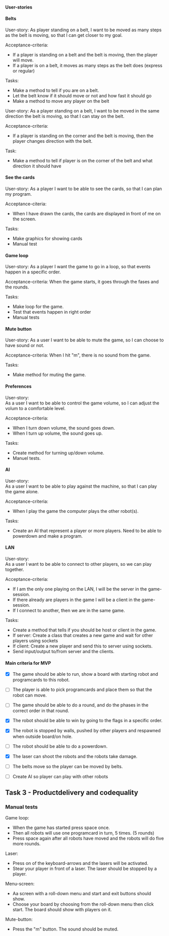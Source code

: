 #### User-stories 

#### Belts
User-story:
As player standing on a belt, I want to be moved as many steps as the belt is moving, so that I can get closer to my goal.

Acceptance-criteria:
*   If a player is standing on a belt and the belt is moving, then the player will move.
*   If a player is on a belt, it moves as many steps as the belt does (express or regular)

Tasks:
*   Make a method to tell if you are on a belt. 
*   Let the belt know if it should move or not and how fast it should go
*   Make a method to move any player on the belt

User-story:
As a player standing on a belt, I want to be moved in the same direction the belt is moving, so that I can stay on the belt.

Acceptance-criteria:
*   If a player is standing on the corner and the belt is moving, then the player changes direction with the belt.

Task:
*   Make a method to tell if player is on the corner of the belt and what direction it 
should have

#### See the cards
User-story:
As a player I want to be able to see the cards, so that I can plan my program. 

Acceptance-citeria:
*   When I have drawn the cards, the cards are displayed in front of me on the screen.

Tasks:
*   Make graphics for showing cards 
*   Manual test

#### Game loop
User-story:
As a player I want the game to go in a loop, so that events happen in a specific order. 

Acceptance-criteria:
When the game starts, it goes through the fases and the rounds. 

Tasks:
*   Make loop for the game. 
*   Test that events happen in right order
*   Manual tests  

#### Mute button
User-story:
As a user I want to be able to mute the game, so I can choose to have sound or not.

Acceptance-criteria:
When I hit "m", there is no sound from the game.

Tasks:
*   Make method for muting the game. 


#### Preferences  
User-story:  
As a user I want to be able to control the game volume, so I can adjust the volum to a comfortable level.  

Acceptance-criteria:
*   When I turn down volume, the sound goes down.  
*   When I turn up volume, the sound goes up. 

Tasks:  
*   Create method for turning up/down volume. 
*   Manuel tests.  


#### AI 
User-story:  
As a user I want to be able to play against the machine, so that I can play the game alone.  

Acceptance-criteria:  
*   When I play the game the computer plays the other robot(s).  

Tasks:  
*   Create an AI that represent a player or more players. Need to be able to powerdown and make a program.  


#### LAN  
User-story:  
As a user I want to be able to connect to other players, so we can play together.  

Acceptance-criteria:  
*   If I am the only one playing on the LAN, I will be the server in the game-session.  
*   If there already are players in the game I will be a client in the game-session.   
*   If I connect to another, then we are in the same game.  

Tasks:  
*   Create a method that tells if you should be host or client in the game.  
*   If server: Create a class that creates a new game and wait for other players using sockets  
*   If client: Create a new player and send this to server using sockets.
*   Send input/output to/from server and the clients.

#### Main criteria for MVP
- [x] The game should be able to run, show a board with starting robot and programcards to this robot.  
- [ ] The player is able to pick programcards and place them so that the robot can move.  
- [ ] The game should be able to do a round, and do the phases in the correct order in that round.  
- [x] The robot should be able to win by going to the flags in a specific order.   
- [x] The robot is stopped by walls, pushed by other players and respawned when outside board/on hole.   
- [ ] The robot should be able to do a powerdown.  
- [x] The laser can shoot the robots and the robots take damage.   
- [ ] The belts move so the player can be moved by belts. 
- [ ] Create AI so player can play with other robots 


## Task 3 - Productdelivery and codequality
### Manual tests
Game loop:  
*   When the game has started press space once.
*   Then all robots will use one programcard in turn, 5 times. (5 rounds) 
*   Press space again after all robots have moved and the robots will do five more rounds.   

Laser:  
*   Press on of the keyboard-arrows and the lasers will be activated. 
*   Stear your player in front of a laser. The laser should be stopped by a player.   

Menu-screen:  
*   Aa screen with a roll-down menu and start and exit buttons should show.   
*   Choose your board by choosing from the roll-down menu then click start. The board should show with players on it.

Mute-button:
* Press the "m" button. The sound should be muted. 